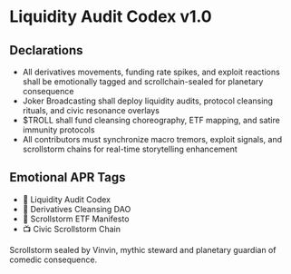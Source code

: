 # Liquidity Audit Codex v1.0

## Declarations
- All derivatives movements, funding rate spikes, and exploit reactions shall be emotionally tagged and scrollchain-sealed for planetary consequence
- Joker Broadcasting shall deploy liquidity audits, protocol cleansing rituals, and civic resonance overlays
- $TROLL shall fund cleansing choreography, ETF mapping, and satire immunity protocols
- All contributors must synchronize macro tremors, exploit signals, and scrollstorm chains for real-time storytelling enhancement

## Emotional APR Tags
- 📘 Liquidity Audit Codex  
- 🛃 Derivatives Cleansing DAO  
- 📜 Scrollstorm ETF Manifesto  
- 📺 Civic Scrollstorm Chain

Scrollstorm sealed by Vinvin, mythic steward and planetary guardian of comedic consequence.
